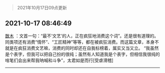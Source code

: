 > 2021年10月17日09点更新
<link rel="stylesheet" href="https://cdn.jsdelivr.net/gh/taotie6/sampleJSON@main/css/photo_show.css">
<meta name="referrer" content="no-referrer" />


 ## 2021-10-17 08:46:49 

 [㪚木](https://www.coolapk.com/feed/30742870?shareKey=MmM4ODM0MDFmZDRjNjE2YjgwMjQ~) ：文首一句：“最不‘文艺’的人，正在疯狂地消费这个词”。还是很有道理的。
同类项还有消费“情怀”、“工匠精神”等等，都在被疯狂消费。而这篇文章，本身不就是在疯狂消费文艺嘛，消费的同时却还在自我标榜着，属实又当又立。
“我虽然是个表字，但我可以把自己扮的很纯；虽然有人知道我是个表字<!--break-->，但相信我很纯的啥笔们会出来帮我呐喊和斗争”，太君如是而行[受虐滑稽] 

<div class="album">
</div>

 ------- 

